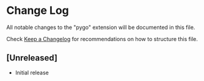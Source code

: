 # Change Log

All notable changes to the "pygo" extension will be documented in this file.

Check [Keep a Changelog](http://keepachangelog.com/) for recommendations on how to structure this file.

## [Unreleased]

- Initial release